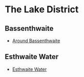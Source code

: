 # The Lake District

## Bassenthwaite

- [Around Bassenthwaite](/travels/england/lake-district/bassenthwaite)

## Esthwaite Water

- [Esthwaite Water](/travels/england/lake-district/esthwaite)
